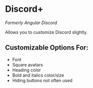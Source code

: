 # Discord+
*Formerly Angular Discord*

Allows you to customize Discord slightly.

## Customizable Options For:
- Font
- Square avatars
- Heading color
- Bold and italics color/size
- Hiding buttons not often used
